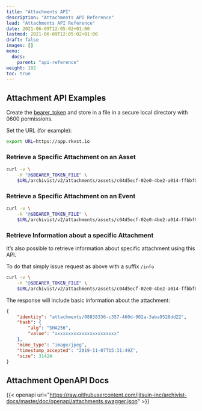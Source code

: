 ```yaml
---
title: "Attachments API"
description: "Attachments API Reference"
lead: "Attachments API Reference"
date: 2021-06-09T12:05:02+01:00
lastmod: 2021-06-09T12:05:02+01:00
draft: false
images: []
menu: 
  docs:
    parent: "api-reference"
weight: 102
toc: true
---
```


## Attachment API Examples

Create the [bearer_token](../../setup-and-administration/getting-access-tokens-using-client-secret) and store in a file in a secure local directory with 0600 permissions.

Set the URL (for example):

```bash
export URL=https://app.rkvst.io 
```

### Retrieve a Specific Attachment on an Asset

```bash
curl -v \
    -H "@$BEARER_TOKEN_FILE" \
    $URL/archivist/v2/attachments/assets/c04d5ecf-02e0-4be2-a014-ffbbf0e8ddeb/08838336-c357-460d-902a-3aba9528dd22
```

### Retrieve a Specific Attachment on an Event 

```bash
curl -v \
    -H "@$BEARER_TOKEN_FILE" \
    $URL/archivist/v2/attachments/assets/c04d5ecf-02e0-4be2-a014-ffbbf0e8ddeb/events/de834094-f6c3-4e38-9b37-8c61dea312c9/08838336-c357-460d-902a-3aba9528dd22
```

### Retrieve Information about a specific Attachment

It’s also possible to retrieve information about specific attachment using this API. 

To do that simply issue request as above with a suffix `/info`

```bash
curl -v \
    -H "@$BEARER_TOKEN_FILE" \
    $URL/archivist/v2/attachments/assets/c04d5ecf-02e0-4be2-a014-ffbbf0e8ddeb/08838336-c357-460d-902a-3aba9528dd22/info
```

The response will include basic information about the attachment:

```json
{
    "identity": "attachments/08838336-c357-460d-902a-3aba9528dd22",
    "hash": {
        "alg": "SHA256",
        "value": "xxxxxxxxxxxxxxxxxxxxxxx"
    },
    "mime_type": "image/jpeg",
    "timestamp_accepted": "2019-11-07T15:31:49Z",
    "size": 31424
}
```

## Attachment OpenAPI Docs

{{< openapi url="https://raw.githubusercontent.com/jitsuin-inc/archivist-docs/master/doc/openapi/attachments.swagger.json" >}}

